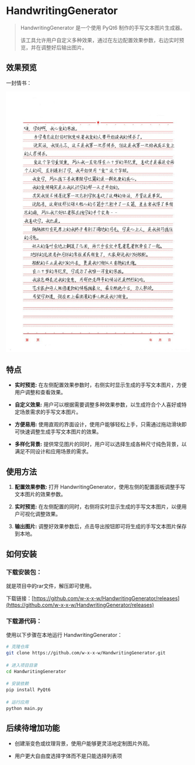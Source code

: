 # **HandwritingGenerator**

> HandwritingGenerator 是一个使用 PyQt6 制作的手写文本图片生成器。
>
> 该工具允许用户自定义多种效果，通过在左边配置效果参数，右边实时预览，并在调整好后输出图片。

## 效果预览

一封情书：

![](./img_1.png)

## 特点

- **实时预览:** 在左侧配置效果参数时，右侧实时显示生成的手写文本图片，方便用户调整和查看效果。

- **自定义效果:** 用户可以根据需要调整多种效果参数，以生成符合个人喜好或特定场景需求的手写文本图片。

- **方便易用:** 使用直观的界面设计，使用户能够轻松上手，只需通过拖动滑块即可快速调整生成手写文本图片的效果。

- **多样化背景:** 提供常见图片的同时，用户可以选择生成各种尺寸纯色背景，以满足不同设计和应用场景的需求。

## 使用方法

1. **配置效果参数:** 打开 HandwritingGenerator，使用左侧的配置面板调整手写文本图片的效果参数。

2. **实时预览:** 在左侧配置的同时，右侧将实时显示生成的手写文本图片，以便用户可视化调整效果。

3. **输出图片:** 调整好效果参数后，点击导出按钮即可将生成的手写文本图片保存到本地。

## 如何安装

### 下载安装包：

就是项目中的rar文件，解压即可使用。

下载链接：[https://github.com/w-x-x-w/HandwritingGenerator/releases](https://github.com/w-x-x-w/HandwritingGenerator/releases)

### 下载源代码：

使用以下步骤在本地运行 HandwritingGenerator：

```bash
# 克隆仓库
git clone https://github.com/w-x-x-w/HandwritingGenerator.git

# 进入项目目录
cd HandwritingGenerator

# 安装依赖
pip install PyQt6

# 运行应用
python main.py
```

## 后续待增加功能

- 创建渐变色或纹理背景，使用户能够更灵活地定制图片外观。

- 用户更大自由度选择字体而不是只能选择列表项
